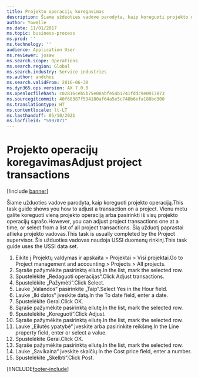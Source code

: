 ```yaml
---
title: Projekto operacijų koregavimas
description: Šiame užduoties vadove parodyta, kaip koreguoti projekto operaciją.
author: Yowelle
ms.date: 11/01/2017
ms.topic: business-process
ms.prod: ''
ms.technology: ''
audience: Application User
ms.reviewer: josaw
ms.search.scope: Operations
ms.search.region: Global
ms.search.industry: Service industries
ms.author: andchoi
ms.search.validFrom: 2016-06-30
ms.dyn365.ops.version: AX 7.0.0
ms.openlocfilehash: c02816ceb5b75e00abfe54b1741fddc9e0917873
ms.sourcegitcommit: 40f68387f594180af64a5e5c748b6efa188bd300
ms.translationtype: HT
ms.contentlocale: lt-LT
ms.lasthandoff: 05/10/2021
ms.locfileid: "5997071"
---
```

# <a name="adjust-project-transactions"></a><span data-ttu-id="56999-103">Projekto operacijų koregavimas</span><span class="sxs-lookup"><span data-stu-id="56999-103">Adjust project transactions</span></span>

[!include [banner](../../includes/banner.md)]

<span data-ttu-id="56999-104">Šiame užduoties vadove parodyta, kaip koreguoti projekto operaciją.</span><span class="sxs-lookup"><span data-stu-id="56999-104">This task guide shows you how to adjust a transaction on a project.</span></span> <span data-ttu-id="56999-105">Vienu metu galite koreguoti vieną projekto operaciją arba pasirinkti iš visų projekto operacijų sąrašo.</span><span class="sxs-lookup"><span data-stu-id="56999-105">However, you can adjust project transactions one at a time, or select from a list of all project transactions.</span></span> <span data-ttu-id="56999-106">Šią užduotį paprastai atlieka projekto vadovas.</span><span class="sxs-lookup"><span data-stu-id="56999-106">This task is usually completed by the Project supervisor.</span></span> <span data-ttu-id="56999-107">Šis užduoties vadovas naudoja USSI duomenų rinkinį.</span><span class="sxs-lookup"><span data-stu-id="56999-107">This task guide uses the USSI data set.</span></span>

1. <span data-ttu-id="56999-108">Eikite į Projektų valdymas ir apskaita > Projektai > Visi projektai.</span><span class="sxs-lookup"><span data-stu-id="56999-108">Go to Project management and accounting > Projects > All projects.</span></span> 
2. <span data-ttu-id="56999-109">Sąraše pažymėkite pasirinktą eilutę.</span><span class="sxs-lookup"><span data-stu-id="56999-109">In the list, mark the selected row.</span></span> 
3. <span data-ttu-id="56999-110">Spustelėkite „Redaguoti operacijas“.</span><span class="sxs-lookup"><span data-stu-id="56999-110">Click Adjust transactions.</span></span> 
4. <span data-ttu-id="56999-111">Spustelėkite „Pažymėti“.</span><span class="sxs-lookup"><span data-stu-id="56999-111">Click Select.</span></span> 
5. <span data-ttu-id="56999-112">Lauke „Valandos“ pasirinkite „Taip“.</span><span class="sxs-lookup"><span data-stu-id="56999-112">Select Yes in the Hour field.</span></span> 
6. <span data-ttu-id="56999-113">Lauke „Iki datos“ įveskite datą.</span><span class="sxs-lookup"><span data-stu-id="56999-113">In the To date field, enter a date.</span></span> 
7. <span data-ttu-id="56999-114">Spustelėkite Gerai.</span><span class="sxs-lookup"><span data-stu-id="56999-114">Click OK.</span></span> 
8. <span data-ttu-id="56999-115">Sąraše pažymėkite pasirinktą eilutę.</span><span class="sxs-lookup"><span data-stu-id="56999-115">In the list, mark the selected row.</span></span> 
9. <span data-ttu-id="56999-116">Spustelėkite „Koreguoti“.</span><span class="sxs-lookup"><span data-stu-id="56999-116">Click Adjust.</span></span> 
10. <span data-ttu-id="56999-117">Sąraše pažymėkite pasirinktą eilutę.</span><span class="sxs-lookup"><span data-stu-id="56999-117">In the list, mark the selected row.</span></span> 
11. <span data-ttu-id="56999-118">Lauke „Eilutės ypatybė“ įveskite arba pasirinkite reikšmę.</span><span class="sxs-lookup"><span data-stu-id="56999-118">In the Line property field, enter or select a value.</span></span> 
12. <span data-ttu-id="56999-119">Spustelėkite Gerai.</span><span class="sxs-lookup"><span data-stu-id="56999-119">Click OK.</span></span> 
13. <span data-ttu-id="56999-120">Sąraše pažymėkite pasirinktą eilutę.</span><span class="sxs-lookup"><span data-stu-id="56999-120">In the list, mark the selected row.</span></span> 
14. <span data-ttu-id="56999-121">Lauke „Savikaina“ įveskite skaičių.</span><span class="sxs-lookup"><span data-stu-id="56999-121">In the Cost price field, enter a number.</span></span> 
15. <span data-ttu-id="56999-122">Spustelėkite „Skelbti“.</span><span class="sxs-lookup"><span data-stu-id="56999-122">Click Post.</span></span> 


[!INCLUDE[footer-include](../../includes/footer-banner.md)]